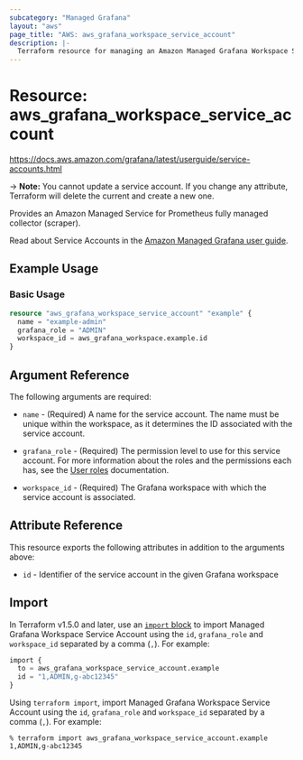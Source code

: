```yaml
---
subcategory: "Managed Grafana"
layout: "aws"
page_title: "AWS: aws_grafana_workspace_service_account"
description: |-
  Terraform resource for managing an Amazon Managed Grafana Workspace Service Account.
---
```


# Resource: aws_grafana_workspace_service_account


https://docs.aws.amazon.com/grafana/latest/userguide/service-accounts.html

-> **Note:** You cannot update a service account. If you change any attribute, Terraform
will delete the current and create a new one.

Provides an Amazon Managed Service for Prometheus fully managed collector
(scraper).

Read about Service Accounts in the [Amazon Managed Grafana user guide](https://docs.aws.amazon.com/grafana/latest/userguide/service-accounts.html).

## Example Usage

### Basic Usage

```terraform
resource "aws_grafana_workspace_service_account" "example" {
  name = "example-admin"
  grafana_role = "ADMIN"
  workspace_id = aws_grafana_workspace.example.id
}
```

## Argument Reference

The following arguments are required:

* `name` - (Required) A name for the service account. The name must be unique within the workspace, as it determines the ID associated with the service account.

* `grafana_role` - (Required) The permission level to use for this service account. For more information about the roles and the permissions each has, see the [User roles](https://docs.aws.amazon.com/grafana/latest/userguide/Grafana-user-roles.html) documentation.

* `workspace_id` - (Required) The Grafana workspace with which the service account is associated.


## Attribute Reference

This resource exports the following attributes in addition to the arguments above:

* `id` - Identifier of the service account in the given Grafana workspace


## Import

In Terraform v1.5.0 and later, use an [`import` block](https://developer.hashicorp.com/terraform/language/import) to import Managed Grafana Workspace Service Account using the `id`, `grafana_role` and `workspace_id` separated by a comma (`,`). For example:

```terraform
import {
  to = aws_grafana_workspace_service_account.example
  id = "1,ADMIN,g-abc12345"
}
```

Using `terraform import`, import Managed Grafana Workspace Service Account using the `id`, `grafana_role` and `workspace_id` separated by a comma (`,`). For example:

```console
% terraform import aws_grafana_workspace_service_account.example 1,ADMIN,g-abc12345
```
